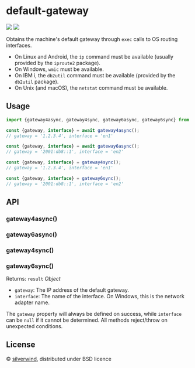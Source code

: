 # default-gateway
[![](https://img.shields.io/npm/v/default-gateway.svg?style=flat)](https://www.npmjs.org/package/default-gateway) [![](https://img.shields.io/npm/dm/default-gateway.svg)](https://www.npmjs.org/package/default-gateway)

Obtains the machine's default gateway through `exec` calls to OS routing interfaces.

- On Linux and Android, the `ip` command must be available (usually provided by the `iproute2` package).
- On Windows, `wmic` must be available.
- On IBM i, the `db2util` command must be available (provided by the `db2util` package).
- On Unix (and macOS), the `netstat` command must be available.

## Usage

```js
import {gateway4async, gateway4sync, gateway6async, gateway6sync} from "default-gateway";

const {gateway, interface} = await gateway4async();
// gateway = '1.2.3.4', interface = 'en1'

const {gateway, interface} = await gateway6async();
// gateway = '2001:db8::1', interface = 'en2'

const {gateway, interface} = gateway4sync();
// gateway = '1.2.3.4', interface = 'en1'

const {gateway, interface} = gateway6sync();
// gateway = '2001:db8::1', interface = 'en2'
```

## API
### gateway4async()
### gateway6async()
### gateway4sync()
### gateway6sync()

Returns: `result` *Object*
  - `gateway`: The IP address of the default gateway.
  - `interface`: The name of the interface. On Windows, this is the network adapter name.

The `gateway` property will always be defined on success, while `interface` can be `null` if it cannot be determined. All methods reject/throw on unexpected conditions.

## License

© [silverwind](https://github.com/silverwind), distributed under BSD licence
